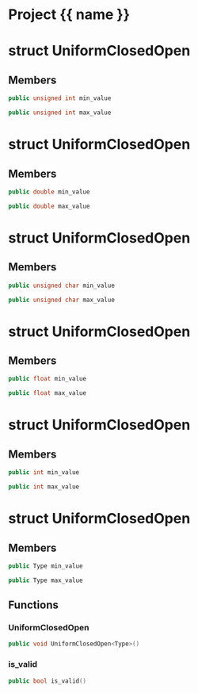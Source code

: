 <script setup>
import {useRoute} from 'vitepress'
const {path} = useRoute()
const tokens = path.split('/')
const words = tokens[2].split('-');
for (let i = 0; i < words.length; i++) {
    words[i] = words[i].charAt(0).toUpperCase() + words[i].slice(1);
    words[i] = words[i].replace('geode', 'Geode')
}
const name = words.join('-');
</script>
# Project {{ name }}

# struct UniformClosedOpen


## Members

```cpp
public unsigned int min_value

```

```cpp
public unsigned int max_value

```



# struct UniformClosedOpen


## Members

```cpp
public double min_value

```

```cpp
public double max_value

```



# struct UniformClosedOpen


## Members

```cpp
public unsigned char min_value

```

```cpp
public unsigned char max_value

```



# struct UniformClosedOpen


## Members

```cpp
public float min_value

```

```cpp
public float max_value

```



# struct UniformClosedOpen


## Members

```cpp
public int min_value

```

```cpp
public int max_value

```



# struct UniformClosedOpen


## Members

```cpp
public Type min_value

```

```cpp
public Type max_value

```



## Functions

### UniformClosedOpen

```cpp
public void UniformClosedOpen<Type>()
```


### is_valid

```cpp
public bool is_valid()
```




